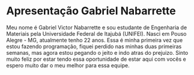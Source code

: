 # Apresentação Gabriel Nabarrette
 
Meu nome é Gabriel Victor Nabarrette e sou estudante de Engenharia de Materiais pela Universidade Federal de Itajubá (UNIFEI). Nasci em Pouso Alegre - MG, atualmente tenho 22 anos. Essa é minha primeira vez que estou fazendo programação, fiquei perdido nas minhas duas primeiras semanas, mas agora estou pegando o jeito e indo atras do prejuizo. Sinto muito feliz por estar tendo essa oportunidade de estar aqui com vocês e espero muito dar o meu melhor para essa equipe.